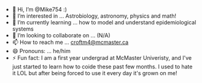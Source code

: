 - 👋 Hi, I’m @Mike754 :)
- 👀 I’m interested in ... Astrobiology, astronomy, physics and math! 
- 🌱 I’m currently learning ... how to model and understand epidemiological systems 
- 💞️ I’m looking to collaborate on ... (N/A)
- 📫 How to reach me ... croftm4@mcmaster.ca
- 😄 Pronouns: ... he/him
- ⚡ Fun fact: I am a first year undergrad at McMaster Univeristy, and I've just started to learn how to coide these past few months. I used to hate it LOL but after being forced to
use it every day it's grown on me! 

<!---
Mike754/Mike754 is a ✨ special ✨ repository because its `README.md` (this file) appears on your GitHub profile.
You can click the Preview link to take a look at your changes.
--->

